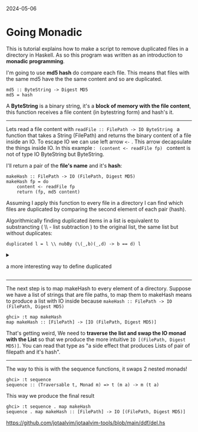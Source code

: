 2024-05-06
# Going Monadic

This is tutorial explains how to make a script to remove duplicated files in a directory in Haskell.
As so this program was written as an introduction to **monadic  programming**. 

I'm going to use **md5 hash** do compare each file. This means that files with the same md5 have the the same content and so are duplicated.

```
md5 :: ByteString -> Digest MD5
md5 = hash
```

A **ByteString** is a binary string, it's a **block of memory with the file content**, this function receives a file content (in bytestring form) and hash's it.

---

Lets read a file content with  ```readFile :: FilePath -> IO ByteString ``` a function that takes a String (FilePath) and returns the binary content of a file inside an IO. To escape  IO we can use left arrow ``` <- ``` . This arrow decapsulate the things inside IO. In this example : 
```  (content <- readFile fp)  ``` content is not of type IO ByteString but ByteString. 


I'll return a pair of the **file's name** and it's **hash**:


```
makeHash :: FilePath -> IO (FilePath, Digest MD5) 
makeHash fp = do
	content <- readFile fp
	return (fp, md5 content)
```

Assuming I apply this function to every file in a directory I can find which files are duplicated by comparing the second element of each pair (hash).


Algorithmically finding duplicated items in a list is equivalent to substrancting ( \\\\ - list subtraction ) to the original list,  the same list  but without duplicates:


```
duplicated l = l \\ nubBy (\(_,b)(_,d) -> b == d) l
```

<details>

  <summary> <p> a more interesting way to define duplicated</p> </summary>
		There's one combinator that allow us to make this function pointfree and it's the bind >>=.
	```
	duplicated = nubBy (\(_,b)(_,d) -> b == d) >>= flip (\\)
	```
		It might not make sence but here's a simple definition of bind that does not use monadic power, this makes it possible to rearrange the inputs we pass to numBy and (\\).
	```
	(>>=) :: (a -> b) -> (b -> a -> c) -> a -> c
	f >>= k = \ r -> k (f r) r
	```
</details>


---


The next step is to map makeHash to every element of a directory.
Suppose we have a list of strings that are file paths, to map them to makeHash means to produce a list with IO inside  because ``` makeHash :: FilePath -> IO (FilePath, Digest MD5) ```


```
ghci> :t map makeHash
map makeHash :: [FilePath] -> [IO (FilePath, Digest MD5)]
```

That's getting weird, We need to **traverse the list and swap the IO monad with the List** so that we produce the more intuitive ``` IO [(FilePath, Digest MD5)] ```. You can read that type as "a side effect that produces Lists of pair of filepath and it's hash". 

--- 
The way to this is with the sequence functions, it swaps 2 nested monads!


```
ghci> :t sequence
sequence :: (Traversable t, Monad m) => t (m a) -> m (t a)   
```

This way we produce the final result


```
ghci> :t sequence . map makeHash
sequence . map makeHash :: [FilePath] -> IO [(FilePath, Digest MD5)] 
```


https://github.com/jotaalvim/jotaalvim-tools/blob/main/ddf/del.hs
